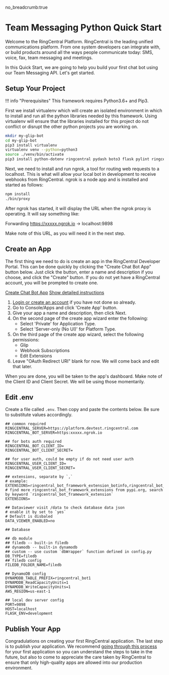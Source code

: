 no_breadcrumb:true

# Team Messaging Python Quick Start

Welcome to the RingCentral Platform. RingCentral is the leading unified communications platform. From one system developers can integrate with, or build products around all the ways people communicate today: SMS, voice, fax, team messaging and meetings. 

In this Quick Start, we are going to help you build your first chat bot using our Team Messaging API. Let's get started.

## Setup Your Project

!!! info "Prerequisites"
    This framework requires Python3.6+ and Pip3.

First we install virtualenv which will create an isolated environment in which to install and run all the python libraries needed by this framework. Using virtualenv will ensure that the libraries installed for this project do not conflict or disrupt the other python projects you are working on.

```bash
mkdir my-glip-bot
cd my-glip-bot
pip3 install virtualenv
virtualenv venv --python=python3
source ./venv/bin/activate
pip3 install python-dotenv ringcentral pydash boto3 flask pylint ringcentral_client
```

Next, we need to install and run ngrok, a tool for routing web requests to a localhost. This is what will allow your local bot in development to receive webhooks from RingCentral. ngrok is a node app and is installed and started as follows:

```bash
npm install
./bin/proxy
```

After ngrok has started, it will display the URL when the ngrok proxy is operating. It will say something like:

Forwarding https://xxxxx.ngrok.io -> localhost:9898

Make note of this URL, as you will need it in the next step.

## Create an App

The first thing we need to do is create an app in the RingCentral Developer Portal. This can be done quickly by clicking the "Create Chat Bot App" button below. Just click the button, enter a name and description if you choose, and click the "Create" button. If you do not yet have a RingCentral account, you will be prompted to create one.

<a target="_new" href="https://developer.ringcentral.com/new-app?name=SMS+Quick+Start+App&desc=A+simple+app+to+demo+creating+a+chat+bot+on+RingCentral&public=false&type=ServerOther&carriers=7710,7310,3420&permissions=SubscriptionWebhook,Glip,EditExtensions&redirectUri=" class="btn btn-primary">Create Chat Bot App</a>
<a class="btn-link btn-collapse" data-toggle="collapse" href="#create-app-instructions" role="button" aria-expanded="false" aria-controls="create-app-instructions">Show detailed instructions</a>

<div class="collapse" id="create-app-instructions">
<ol>
<li><a href="https://developer.ringcentral.com/login.html#/">Login or create an account</a> if you have not done so already.</li>
<li>Go to Console/Apps and click 'Create App' button.</li>
<li>Give your app a name and description, then click Next.</li>
<li>On the second page of the create app wizard enter the following:
  <ul>
  <li>Select 'Private' for Application Type.</li>
  <li>Select 'Server-only (No UI)' for Platform Type.</li>
  </ul>
  </li>
<li>On the third page of the create app wizard, select the following permissions:
  <ul>
    <li>Glip</li>
    <li>Webhook Subscriptions</li>
    <li>Edit Extensions</li>
  </ul>
  </li>
<li>Leave "OAuth Redirect URI" blank for now. We will come back and edit that later.</li>
</ol>
</div>

When you are done, you will be taken to the app's dashboard. Make note of the Client ID and Client Secret. We will be using those momentarily.

## Edit .env

Create a file called `.env`. Then copy and paste the contents below. Be sure to substitute values accordingly.

```
## common required
RINGCENTRAL_SERVER=https://platform.devtest.ringcentral.com
RINGCENTRAL_BOT_SERVER=https:xxxxx.ngrok.io

## for bots auth required
RINGCENTRAL_BOT_CLIENT_ID=
RINGCENTRAL_BOT_CLIENT_SECRET=

## for user auth, could be empty if do not need user auth
RINGCENTRAL_USER_CLIENT_ID=
RINGCENTRAL_USER_CLIENT_SECRET=

## extensions, separate by `,`
# example: EXTENSIONS=ringcentral_bot_framework_extension_botinfo,ringcentral_bot_framework_extension_some_other_extnesion
# find more ringcentral_bot_framework_extensions from pypi.org, search by keyword `ringcentral_bot_framework_extension`
EXTENSIONS=

## Dataviewer visit /data to check database data json
# enable it by set to `yes`
# Default is disbaled
DATA_VIEWER_ENABLED=no

## Database

## db module
## filedb -- built-in filedb
## dynamodb -- built-in dynamodb
## custom -- use custom `dbWrapper` function defined in config.py
DB_TYPE=filedb
## filedb config
FILEDB_FOLDER_NAME=filedb

## DynamoDB config
DYNAMODB_TABLE_PREFIX=ringcentral_bot1
DYNAMODB_ReadCapacityUnits=1
DYNAMODB_WriteCapacityUnits=1
AWS_REGION=us-east-1

## local dev server config
PORT=9898
HOST=localhost
FLASK_ENV=development
```

## Publish Your App

Congradulations on creating your first RingCentral application. The last step is to publish your application. We recommend [going through this process](../../basics/app-gallery.md) for your first application so you can understand the steps to take in the future, but also to come to appreciate the care taken by RingCentral to ensure that only high-quality apps are allowed into our production environment.
